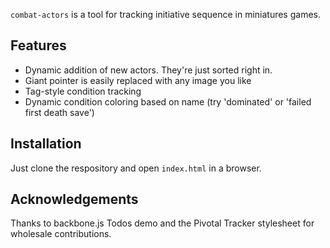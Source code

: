 `combat-actors` is a tool for tracking initiative sequence in miniatures games.

Features
--------
* Dynamic addition of new actors.  They're just sorted right in.
* Giant pointer is easily replaced with any image you like
* Tag-style condition tracking
* Dynamic condition coloring based on name (try 'dominated' or 'failed first death save')

Installation
------------
Just clone the respository and open `index.html` in a browser.

Acknowledgements
----------------
Thanks to backbone.js Todos demo and the Pivotal Tracker stylesheet for wholesale contributions.